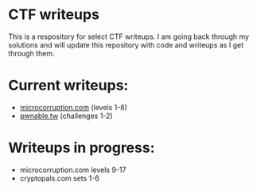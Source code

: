 # CTF writeups

This is a respository for select CTF writeups.  I am going back through my solutions and will update this repository with code and writeups as I get through them.

# Current writeups: 

* [microcorruption.com](microcorruption) (levels 1-8)
* [pwnable.tw](pwnabletw) (challenges 1-2)

# Writeups in progress: 

* microcorruption.com levels 9-17
* cryptopals.com sets 1-6

